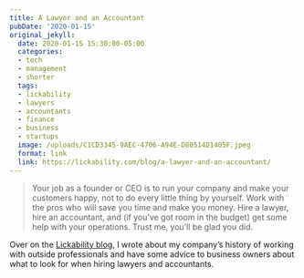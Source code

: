 ```yaml
---
title: A Lawyer and an Accountant
pubDate: '2020-01-15'
original_jekyll:
  date: 2020-01-15 15:30:00-05:00
  categories:
  - tech
  - management
  - shorter
  tags:
  - lickability
  - lawyers
  - accountants
  - finance
  - business
  - startups
  image: /uploads/C1CD3345-9AEC-4706-A94E-D80514D1405F.jpeg
  format: link
  link: https://lickability.com/blog/a-lawyer-and-an-accountant/
---
```


> Your job as a founder or CEO is to run your company and make your customers happy, not to do every little thing by yourself. Work with the pros who will save you time and make you money. Hire a lawyer, hire an accountant, and (if you’ve got room in the budget) get some help with your operations. Trust me, you’ll be glad you did.

Over on the [Lickability blog](https://blog.lickability.com), I wrote about my company’s history of working with outside professionals and have some advice to business owners about what to look for when hiring lawyers and accountants.

